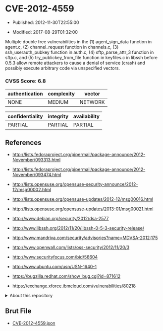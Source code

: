 # CVE-2012-4559

- Published: 2012-11-30T22:55:00

- Modified: 2017-08-29T01:32:00

Multiple double free vulnerabilities in the (1) agent_sign_data function in agent.c, (2) channel_request function in channels.c, (3) ssh_userauth_pubkey function in auth.c, (4) sftp_parse_attr_3 function in sftp.c, and (5) try_publickey_from_file function in keyfiles.c in libssh before 0.5.3 allow remote attackers to cause a denial of service (crash) and possibly execute arbitrary code via unspecified vectors.

### CVSS Score: **6.8**

| authentication | complexity | vector |
| --- | --- | --- |
| NONE | MEDIUM | NETWORK |

| confidentiality | integrity | availability |
| --- | --- | --- |
| PARTIAL | PARTIAL | PARTIAL |

## References

* http://lists.fedoraproject.org/pipermail/package-announce/2012-November/093313.html

* http://lists.fedoraproject.org/pipermail/package-announce/2012-November/093474.html

* http://lists.opensuse.org/opensuse-security-announce/2012-12/msg00002.html

* http://lists.opensuse.org/opensuse-updates/2012-12/msg00016.html

* http://lists.opensuse.org/opensuse-updates/2013-01/msg00021.html

* http://www.debian.org/security/2012/dsa-2577

* http://www.libssh.org/2012/11/20/libssh-0-5-3-security-release/

* http://www.mandriva.com/security/advisories?name=MDVSA-2012:175

* http://www.openwall.com/lists/oss-security/2012/11/20/3

* http://www.securityfocus.com/bid/56604

* http://www.ubuntu.com/usn/USN-1640-1

* https://bugzilla.redhat.com/show_bug.cgi?id=871612

* https://exchange.xforce.ibmcloud.com/vulnerabilities/80218

<details>
<summary>About this repository</summary> 

  This repository is part of the project [Live Hack CVE](https://github.com/Live-Hack-CVE). Main website can be found [www.live-hack.org](https://www.live-hack.org) 
  
  Made by [Sn0wAlice](https://github.com/Sn0wAlice) for the people that care about security and need to have a feed of the latest CVEs. Hope you enjoy it, don't forget to star the repo and follow me on [Twitter](https://twitter.com/Sn0wAlice) and [Github](https://github.com/Sn0wAlice). And that is my [personnal website](https://www.alice-snow.me/)

  - [Home Page](https://github.com/Live-Hack-CVE)
  - [Framework](https://github.com/Live-Hack-CVE/cve-framework)
  - [CVE database](https://github.com/Live-Hack-CVE/full_database)
  - [Changelog](https://github.com/Live-Hack-CVE/Changelog)
</details>

## Brut File

* [CVE-2012-4559.json](https://raw.githubusercontent.com/Live-Hack-CVE/full_database/main/cves/2012/CVE-2012-4559.json)

